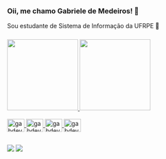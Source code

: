 ### Oii, me chamo Gabriele de Medeiros! 👋

Sou estudante de Sistema de Informação da UFRPE 🌱 

###

<div align="left">
  <a href="https://github.com/gabdev95">
  <img height="165em" src="https://github-readme-stats.vercel.app/api?username=gabdev95&show_icons=true&hide=contribs,prs&cache_seconds=86400&theme=outrun&count_private=true"/>
  <img height="165em" src="https://github-readme-stats.vercel.app/api/top-langs/?username=gabdev95&layout=compact&langs_count=7&theme=outrun"/>
</div>

<div style="display: inline_block" align="left"><br>
  <img align="center" alt="gabdev95-html" height="30" width="40" src="https://cdn.jsdelivr.net/gh/devicons/devicon/icons/html5/html5-original-wordmark.svg" />
  <img align="center" alt="gabdev95-css" height="30" width="40" src="https://cdn.jsdelivr.net/gh/devicons/devicon/icons/css3/css3-original-wordmark.svg" />
  <img align="center" alt="gabdev95-js" height="30" width="40" src="https://cdn.jsdelivr.net/gh/devicons/devicon/icons/javascript/javascript-original.svg" />
  <img align="center" alt="gabdev95-git" height="30" width="40" src="https://cdn.jsdelivr.net/gh/devicons/devicon/icons/git/git-original-wordmark.svg" />
 <!---  <img align="center" alt="gabdev95-angular" height="30" width="40" src="https://cdn.jsdelivr.net/gh/devicons/devicon/icons/angularjs/angularjs-original.svg" />-->
</div>

  ##
  
<div align="left">
  <a href="https://www.linkedin.com/in/dev-gabriele-de-medeiros/" target="_blank"><img src="https://img.shields.io/badge/LinkedIn-0077B5?style=for-the-badge&logo=linkedin&logoColor=white" target="_blank"></a>
 <a href = "mailto:gabriele.mdemedeiros@gmail.com"><img src="https://img.shields.io/badge/-Gmail-%23333?style=for-the-badge&logo=gmail&logoColor=white" target="_blank"></a>
 </div>
  
<!--- 
![Snake animation](https://github.com/gabdev95/gabdev95/blob/output/github-contribution-grid-snake.svg)
-->
